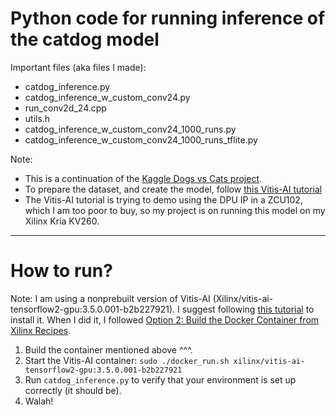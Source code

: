 # Python code for running inference of the catdog model

Important files (aka files I made):
- catdog_inference.py
- catdog_inference_w_custom_conv24.py
- run_conv2d_24.cpp
- utils.h
- catdog_inference_w_custom_conv24_1000_runs.py
- catdog_inference_w_custom_conv24_1000_runs_tflite.py

Note:
- This is a continuation of the [Kaggle Dogs vs Cats project](https://www.kaggle.com/c/dogs-vs-cats/data).
- To prepare the dataset, and create the model, follow [this Vitis-AI tutorial](https://github.com/Xilinx/Vitis-AI-Tutorials/blob/1.4/Design_Tutorials/08-tf2_flow/README.md)
- The Vitis-AI tutorial is trying to demo using the DPU IP in a ZCU102, which I am too poor to buy, so my project is on running this model on my Xilinx Kria KV260.

***
# How to run?
Note: I am using a nonprebuilt version of Vitis-AI (Xilinx/vitis-ai-tensorflow2-gpu:3.5.0.001-b2b227921). I suggest following [this tutorial](https://xilinx.github.io/Vitis-AI/3.5/html/docs/install/install.html) to install it. When I did it, I followed [Option 2: Build the Docker Container from Xilinx Recipes](https://xilinx.github.io/Vitis-AI/3.5/html/docs/install/install.html#option-2-build-the-docker-container-from-xilinx-recipes).
1. Build the container mentioned above ^^^.
2. Start the Vitis-AI container: `sudo ./docker_run.sh xilinx/vitis-ai-tensorflow2-gpu:3.5.0.001-b2b227921`
3. Run `catdog_inference.py` to verify that your environment is set up correctly (it should be).
4. Walah!
